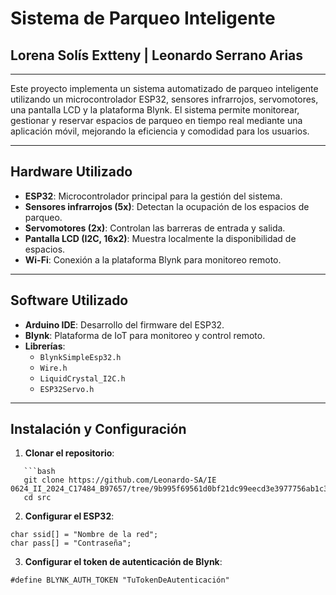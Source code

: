 # Sistema de Parqueo Inteligente

## Lorena Solís Extteny | Leonardo Serrano Arias

---

Este proyecto implementa un sistema automatizado de parqueo inteligente utilizando un microcontrolador ESP32, sensores infrarrojos, servomotores, una pantalla LCD y la plataforma Blynk. El sistema permite monitorear, gestionar y reservar espacios de parqueo en tiempo real mediante una aplicación móvil, mejorando la eficiencia y comodidad para los usuarios.

---

## Hardware Utilizado

- **ESP32**: Microcontrolador principal para la gestión del sistema.
- **Sensores infrarrojos (5x)**: Detectan la ocupación de los espacios de parqueo.
- **Servomotores (2x)**: Controlan las barreras de entrada y salida.
- **Pantalla LCD (I2C, 16x2)**: Muestra localmente la disponibilidad de espacios.
- **Wi-Fi**: Conexión a la plataforma Blynk para monitoreo remoto.

---

## Software Utilizado

- **Arduino IDE**: Desarrollo del firmware del ESP32.
- **Blynk**: Plataforma de IoT para monitoreo y control remoto.
- **Librerías**:
  - `BlynkSimpleEsp32.h`
  - `Wire.h`
  - `LiquidCrystal_I2C.h`
  - `ESP32Servo.h`

---

## Instalación y Configuración

1. **Clonar el repositorio**:
~~~
   ```bash
   git clone https://github.com/Leonardo-SA/IE 0624_II_2024_C17484_B97657/tree/9b995f69561d0bf21dc99eecd3e3977756ab1c37/Proyecto
   cd src
~~~
2. **Configurar el ESP32**:
~~~
char ssid[] = "Nombre de la red";
char pass[] = "Contraseña";
~~~
3. **Configurar el token de autenticación de Blynk**:
~~~
#define BLYNK_AUTH_TOKEN "TuTokenDeAutenticación"
~~~



